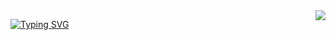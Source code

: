 <img align="right" src="https://visitor-badge.laobi.icu/badge?page_id=jwenjian.visitor-badge&left_color=red&right_color=green&left_text=Hello%20Visitors">

<a align="center" href="https://git.io/typing-svg"><img src="https://readme-typing-svg.demolab.com?font=Consolas&weight=900&size=40&duration=4000&pause=400&color=14B610&vCenter=true&random=false&width=450&lines=Hi%2C+I'm+Faqih;Welcome+to+my+Github" alt="Typing SVG" />

</a>

<!--
**Kazu11/Kazu11** is a ✨ _special_ ✨ repository because its `README.md` (this file) appears on your GitHub profile.

Here are some ideas to get you started:

- 🔭 I’m currently working on ...
- 🌱 I’m currently learning ...
- 👯 I’m looking to collaborate on ...
- 🤔 I’m looking for help with ...
- 💬 Ask me about ...
- 📫 How to reach me: ...
- 😄 Pronouns: ...
- ⚡ Fun fact: ...
-->
